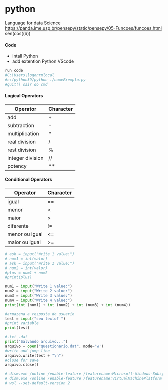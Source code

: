 # python
Language for data Science
https://panda.ime.usp.br/pensepy/static/pensepy/05-Funcoes/funcoes.html
sen(cos((π))


#### Code
- intall Python
- add extention Python VScode
```python
run code
#C:\Users\logonrmlocal
#c:/python39/python ./nomeExemplo.py
#quit() sair do cmd
```
#### Logical Operators
| Operator | Character |
| --- | --- |
| add | + |
| subtraction | - |
| multiplication | * |
| real division | / |
| rest division | % |
| integer division | // |
| potency | ** |

#### Conditional Operators
| Operator | Character |
| --- | --- |
| igual | == |
| menor | < |
| maior | > |
| diferente | != |
| menor ou igual | <= |
| maior ou igual | >= |

```python
# ask = input("Write 1 value:")
# num1 = int(valor)
# ask = input("Write 1 value:")
# num2 = int(valor)
#plus = num1 + num2
#print(plus)

num1 = input("Write 1 value:")
num2 = input("Write 2 value:")
num3 = input("Write 3 value:")
num4 = input("Write 4 value:")
print(int (num1) + int (num2) + int (num3) + int (num4))
```

```python
#armazena a resposta do usuario
test = input("seu texto? ")
#print variable
print(test)

#.txt .dat
print("Salvando arquivo...")
arquivo = open("questionario.dat", mode='w')
#write and jump line
arquivo.write(test + "\n")
#close for save
arquivo.close()

# dism.exe /online /enable-feature /featurename:Microsoft-Windows-Subsystem-Linux /all /norestart
# dism.exe /online /enable-feature /featurename:VirtualMachinePlatform /all /norestart
# wsl --set-default-version 2
```


